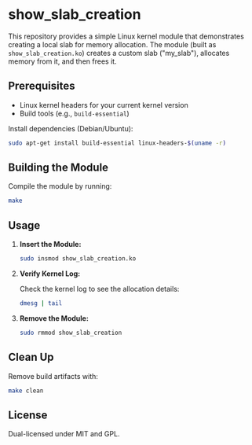 # show_slab_creation

This repository provides a simple Linux kernel module that demonstrates creating a local slab for memory allocation. The module (built as `show_slab_creation.ko`) creates a custom slab ("my_slab"), allocates memory from it, and then frees it.

## Prerequisites

- Linux kernel headers for your current kernel version
- Build tools (e.g., `build-essential`)

Install dependencies (Debian/Ubuntu):

```bash
sudo apt-get install build-essential linux-headers-$(uname -r)
```

## Building the Module

Compile the module by running:

```bash
make
```

## Usage

1. **Insert the Module:**

   ```bash
   sudo insmod show_slab_creation.ko
   ```

2. **Verify Kernel Log:**

   Check the kernel log to see the allocation details:

   ```bash
   dmesg | tail
   ```

3. **Remove the Module:**

   ```bash
   sudo rmmod show_slab_creation
   ```

## Clean Up

Remove build artifacts with:

```bash
make clean
```

## License

Dual-licensed under MIT and GPL.
